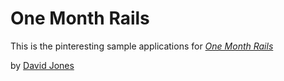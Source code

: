 # One Month Rails

This is the pinteresting sample applications for
[*One Month Rails*](http://onemonthrails.com)

by [David Jones](http://davejones.ca)